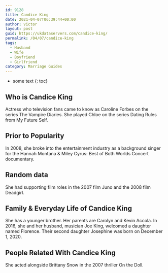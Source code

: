 ```yaml
---
id: 9128
title: Candice King
date: 2021-04-07T06:39:44+00:00
author: victor
layout: post
guid: https://ukdataservers.com/candice-king/
permalink: /04/07/candice-king
tags:
  - Husband
  - Wife
  - Boyfriend
  - Girlfriend
category: Marriage Guides
---
```


* some text
{: toc}


## Who is Candice King



Actress who television fans came to know as Caroline Forbes on the series The Vampire Diaries. She played Chloe on the series Dating Rules from My Future Self. 

                
                
                
## Prior to Popularity



In 2008, she broke into the entertainment industry as a background singer for the Hannah Montana & Miley Cyrus: Best of Both Worlds Concert documentary. 

                
                
                
## Random data



She had supporting film roles in the 2007 film Juno and the 2008 film Deadgirl. 

                
                
                
## Family & Everyday Life of Candice King



She has a younger brother. Her parents are Carolyn and Kevin Accola. In 2016, she and her husband, musician Joe King, welcomed a daughter named Florence. Their second daughter Josephine was born on December 1, 2020.

                
                
                
## People Related With Candice King



She acted alongside Brittany Snow in the 2007 thriller On the Doll. 

                
              
            
          
          
          